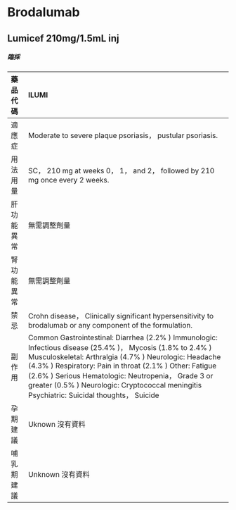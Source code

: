 # Brodalumab

## Lumicef 210mg/1.5mL inj

##### 臨採

| 藥品代碼   | ILUMI                                                                                                                                                                                                                                                                                                                                                                               |
|:-----------|:------------------------------------------------------------------------------------------------------------------------------------------------------------------------------------------------------------------------------------------------------------------------------------------------------------------------------------------------------------------------------------|
| 適應症     | Moderate to severe plaque psoriasis， pustular psoriasis.                                                                                                                                                                                                                                                                                                                           |
| 用法用量   | SC， 210 mg at weeks 0， 1， and 2， followed by 210 mg once every 2 weeks.                                                                                                                                                                                                                                                                                                         |
| 肝功能異常 | 無需調整劑量                                                                                                                                                                                                                                                                                                                                                                        |
| 腎功能異常 | 無需調整劑量                                                                                                                                                                                                                                                                                                                                                                        |
| 禁忌       | Crohn disease， Clinically significant hypersensitivity to brodalumab or any component of the formulation.                                                                                                                                                                                                                                                                          |
| 副作用     | Common Gastrointestinal: Diarrhea (2.2% ) Immunologic: Infectious disease (25.4% )， Mycosis (1.8% to 2.4% ) Musculoskeletal: Arthralgia (4.7% ) Neurologic: Headache (4.3% ) Respiratory: Pain in throat (2.1% ) Other: Fatigue (2.6% ) Serious Hematologic: Neutropenia， Grade 3 or greater (0.5% ) Neurologic: Cryptococcal meningitis Psychiatric: Suicidal thoughts， Suicide |
| 孕期建議   | Uknown 沒有資料                                                                                                                                                                                                                                                                                                                                                                     |
| 哺乳期建議 | Unknown 沒有資料                                                                                                                                                                                                                                                                                                                                                                    |

